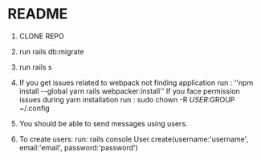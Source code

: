 # README

1. CLONE REPO
2. run rails db:migrate
3. run rails s
4. If you get issues related to webpack not finding application
run :
''npm install --global yarn
rails webpacker:install''
If you face permission issues during yarn installation
run :
sudo chown -R $USER:$GROUP ~/.config

5. You should be able to send messages using users.
6. To create users:
run:
rails console
User.create(username:'username', email:'email', password:'password')

